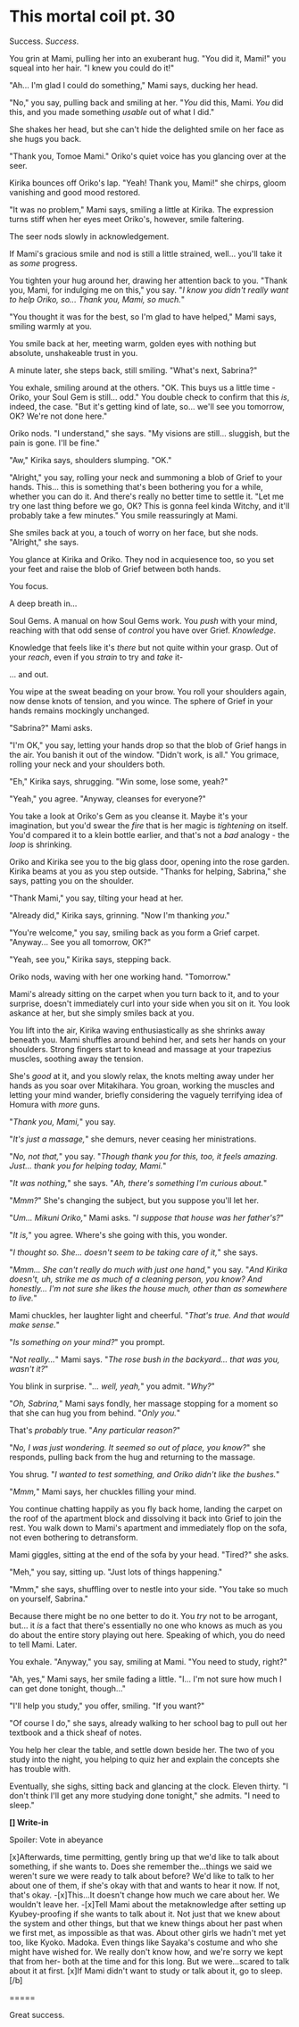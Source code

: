 # This mortal coil pt. 30

Success. *Success*.

You grin at Mami, pulling her into an exuberant hug. "You did it, Mami!" you squeal into her hair. "I knew you could do it!"

"Ah... I'm glad I could do something," Mami says, ducking her head.

"No," you say, pulling back and smiling at her. "*You* did this, Mami. *You* did this, and you made something *usable* out of what I did."

She shakes her head, but she can't hide the delighted smile on her face as she hugs you back.

"Thank you, Tomoe Mami." Oriko's quiet voice has you glancing over at the seer.

Kirika bounces off Oriko's lap. "Yeah! Thank you, Mami!" she chirps, gloom vanishing and good mood restored.

"It was no problem," Mami says, smiling a little at Kirika. The expression turns stiff when her eyes meet Oriko's, however, smile faltering.

The seer nods slowly in acknowledgement.

If Mami's gracious smile and nod is still a little strained, well... you'll take it as *some* progress.

You tighten your hug around her, drawing her attention back to you. "Thank you, Mami, for indulging me on this," you say. "*I know you didn't really want to help Oriko, so... Thank you, Mami, so much.*"

"You thought it was for the best, so I'm glad to have helped," Mami says, smiling warmly at you.

You smile back at her, meeting warm, golden eyes with nothing but absolute, unshakeable trust in you.

A minute later, she steps back, still smiling. "What's next, Sabrina?"

You exhale, smiling around at the others. "OK. This buys us a little time - Oriko, your Soul Gem is still... odd." You double check to confirm that this *is*, indeed, the case. "But it's getting kind of late, so... we'll see you tomorrow, OK? We're not done here."

Oriko nods. "I understand," she says. "My visions are still... sluggish, but the pain is gone. I'll be fine."

"Aw," Kirika says, shoulders slumping. "OK."

"Alright," you say, rolling your neck and summoning a blob of Grief to your hands. This... this is something that's been bothering you for a while, whether you can do it. And there's really no better time to settle it. "Let me try one last thing before we go, OK? This is gonna feel kinda Witchy, and it'll probably take a few minutes." You smile reassuringly at Mami.

She smiles back at you, a touch of worry on her face, but she nods. "Alright," she says.

You glance at Kirika and Oriko. They nod in acquiesence too, so you set your feet and raise the blob of Grief between both hands.

You focus.

A deep breath in...

Soul Gems. A manual on how Soul Gems work. You *push* with your mind, reaching with that odd sense of *control* you have over Grief. *Knowledge*.

Knowledge that feels like it's *there* but not quite within your grasp. Out of your *reach*, even if you *strain* to try and *take* it-

... and out.

You wipe at the sweat beading on your brow. You roll your shoulders again, now dense knots of tension, and you wince. The sphere of Grief in your hands remains mockingly unchanged.

"Sabrina?" Mami asks.

"I'm OK," you say, letting your hands drop so that the blob of Grief hangs in the air. You banish it out of the window. "Didn't work, is all." You grimace, rolling your neck and your shoulders both.

"Eh," Kirika says, shrugging. "Win some, lose some, yeah?"

"Yeah," you agree. "Anyway, cleanses for everyone?"

You take a look at Oriko's Gem as you cleanse it. Maybe it's your imagination, but you'd swear the *fire* that is her magic is *tightening* on itself. You'd compared it to a klein bottle earlier, and that's not a *bad* analogy - the *loop* is shrinking.

Oriko and Kirika see you to the big glass door, opening into the rose garden. Kirika beams at you as you step outside. "Thanks for helping, Sabrina," she says, patting you on the shoulder.

"Thank Mami," you say, tilting your head at her.

"Already did," Kirika says, grinning. "Now I'm thanking *you*."

"You're welcome," you say, smiling back as you form a Grief carpet. "Anyway... See you all tomorrow, OK?"

"Yeah, see you," Kirika says, stepping back.

Oriko nods, waving with her one working hand. "Tomorrow."

Mami's already sitting on the carpet when you turn back to it, and to your surprise, doesn't immediately curl into your side when you sit on it. You look askance at her, but she simply smiles back at you.

You lift into the air, Kirika waving enthusiastically as she shrinks away beneath you. Mami shuffles around behind her, and sets her hands on your shoulders. Strong fingers start to knead and massage at your trapezius muscles, soothing away the tension.

She's *good* at it, and you slowly relax, the knots melting away under her hands as you soar over Mitakihara. You groan, working the muscles and letting your mind wander, briefly considering the vaguely terrifying idea of Homura with *more* guns.

"*Thank you, Mami,*" you say.

"*It's just a massage,*" she demurs, never ceasing her ministrations.

"*No, not that,*" you say. "*Though thank you for this, too, it feels *amazing*. Just... thank you for helping today, Mami.*"

"*It was nothing,*" she says. "*Ah, there's something I'm curious about.*"

"*Mmm?*" She's changing the subject, but you suppose you'll let her.

"*Um... Mikuni Oriko,*" Mami asks. "*I suppose that house was her father's?*"

"*It is,*" you agree. Where's she going with this, you wonder.

"*I thought so. She... doesn't seem to be taking care of it,*" she says.

"*Mmm... She can't really do much with just one hand,*" you say. "*And Kirika doesn't, uh, strike me as much of a *cleaning* person, you know? And honestly... I'm not sure she likes the house much, other than as somewhere to live.*"

Mami chuckles, her laughter light and cheerful. "*That's true. And that would make sense.*"

"*Is something on your mind?*" you prompt.

"*Not really...*" Mami says. "*The rose bush in the backyard... that was *you*, wasn't it?*"

You blink in surprise. "*... well, yeah,*" you admit. "*Why?*"

"*Oh, Sabrina,*" Mami says fondly, her massage stopping for a moment so that she can hug you from behind. "*Only you.*"

That's *probably* true. "*Any particular reason?*"

"*No, I was just wondering. It seemed so out of place, you know?*" she responds, pulling back from the hug and returning to the massage.

You shrug. "*I wanted to test something, and Oriko didn't like the bushes.*"

"*Mmm,*" Mami says, her chuckles filling your mind.

You continue chatting happily as you fly back home, landing the carpet on the roof of the apartment block and dissolving it back into Grief to join the rest. You walk down to Mami's apartment and immediately flop on the sofa, not even bothering to detransform.

Mami giggles, sitting at the end of the sofa by your head. "Tired?" she asks.

"Meh," you say, sitting up. "Just lots of things happening."

"Mmm," she says, shuffling over to nestle into your side. "You take so much on yourself, Sabrina."

Because there might be no one better to do it. You *try* not to be arrogant, but... it *is* a fact that there's essentially no one who knows as much as you do about the entire story playing out here. Speaking of which, you do need to tell Mami. Later.

You exhale. "Anyway," you say, smiling at Mami. "You need to study, right?"

"Ah, yes," Mami says, her smile fading a little. "I... I'm not sure how much I can get done tonight, though..."

"I'll help you study," you offer, smiling. "If you want?"

"Of course I do," she says, already walking to her school bag to pull out her textbook and a thick sheaf of notes.

You help her clear the table, and settle down beside her. The two of you study into the night, you helping to quiz her and explain the concepts she has trouble with.

Eventually, she sighs, sitting back and glancing at the clock. Eleven thirty. "I don't think I'll get any more studying done tonight," she admits. "I need to sleep."

**\[] Write-in**

Spoiler: Vote in abeyance

\[x]Afterwards, time permitting, gently bring up that we'd like to talk about something, if she wants to. Does she remember the...things we said we weren't sure we were ready to talk about before? We'd like to talk to her about one of them, if she's okay with that and wants to hear it now. If not, that's okay.
-\[x]This...It doesn't change how much we care about her. We wouldn't leave her.
-\[x]Tell Mami about the metaknowledge after setting up Kyubey-proofing if she wants to talk about it. Not just that we knew about the system and other things, but that we knew things about her past when we first met, as impossible as that was. About other girls we hadn't met yet too, like Kyoko. Madoka. Even things like Sayaka's costume and who she might have wished for. We really don't know how, and we're sorry we kept that from her- both at the time and for this long. But we were...scared to talk about it at first.
\[x]If Mami didn't want to study or talk about it, go to sleep.\[/b]

\=====​

Great success.
